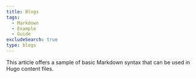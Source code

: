 ```yaml
---
title: Blogs
tags:
  - Markdown
  - Example
  - Guide
excludeSearch: true
type: blogs
---
```


This article offers a sample of basic Markdown syntax that can be used in Hugo content files.


